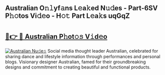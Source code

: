 ## Australian O𝚗𝚕yf𝚊ns L𝚎a𝚔ed N𝚞𝚍es - Part-6SV P𝚑𝚘tos Vi𝚍𝚎o - H𝚘𝚝 Part L𝚎a𝚔s uqGqZ

# <h2><a href="http://kf6j38t.oniu.top/?m=Australian">🔗👉 🔴 Australian P𝚑ot𝚘𝚜 V𝚒d𝚎o</a></h2>

[![Australian Nu𝚍e𝚜](https://i.imgur.com/0qMVB7G.gif)](http://kf6j38t.oniu.top/?m=Australian)
Social media thought leader Australian, celebrated for sharing dance and lifestyle information through performances and personal blogs. Visionary designer Australian, famed for their groundbreaking designs and commitment to creating beautiful and functional products.  
